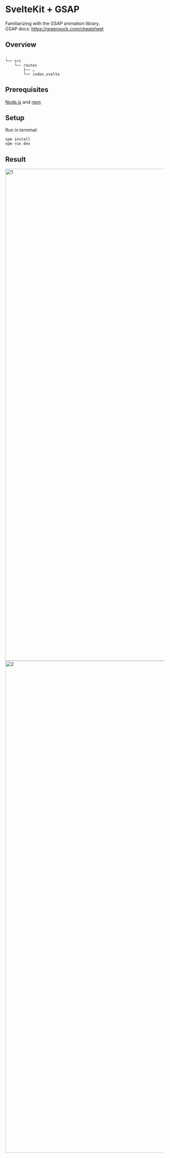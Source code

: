 # SvelteKit + GSAP

Familiarizing with the GSAP animation library.  
GSAP docs: https://greensock.com/cheatsheet

## Overview

```
.
└── src
    └── routes
        ├── …
        └── index.svelte     
```

## Prerequisites

[Node.js](https://nodejs.org/) and [npm](https://www.npmjs.com/)

## Setup

Run in terminal:
```
npm install
npm run dev
```

## Result

<img width="1552" alt="1" src="https://user-images.githubusercontent.com/53351370/135220127-d6204a4e-a40f-4e4d-adab-c2b21008d5ad.png">
<img width="1552" alt="2" src="https://user-images.githubusercontent.com/53351370/135220136-09331ce3-2f27-403e-ad91-147db4544846.png">
